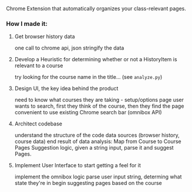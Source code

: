 Chrome Extension that automatically organizes your class-relevant pages.

### How I made it:
1. Get browser history data

    one call to chrome api, json stringify the data

2. Develop a Heuristic for determining whether or not a HistoryItem is relevant to a course

    try looking for the course name in the title... (see `analyze.py`)

3. Design UI, the key idea behind the product

    need to know what courses they are taking - setup/options page
    user wants to search, first they think of the course, then they find the page
    convenient to use existing Chrome search bar (omnibox API)

4. Architect codebase

    understand the structure of the code
    data sources (browser history, course data)
    end result of data analysis: Map from Course to Course Pages
    Suggestion logic, given a string input, parse it and suggest Pages.

5. Implement User Interface to start getting a feel for it

    implement the omnibox logic
    parse user input string, determing what state they're in
    begin suggesting pages based on the course

